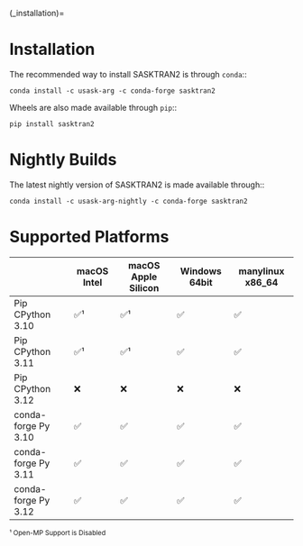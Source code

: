 
(_installation)=
# Installation

The recommended way to install SASKTRAN2 is through `conda`::

    conda install -c usask-arg -c conda-forge sasktran2

Wheels are also made available through `pip`::

    pip install sasktran2


# Nightly Builds

The latest nightly version of SASKTRAN2 is made available through::

    conda install -c usask-arg-nightly -c conda-forge sasktran2

# Supported Platforms
|   | macOS Intel | macOS Apple Silicon | Windows 64bit | manylinux x86_64 |
|---------------|----|-----|-----|-----|
| Pip CPython 3.10  | ✅¹ | ✅¹  | ✅  | ✅  |
| Pip CPython 3.11  | ✅¹ | ✅¹  | ✅  | ✅  |
| Pip CPython 3.12  | ❌ | ❌  | ❌  | ❌  |
| conda-forge Py 3.10  | ✅ | ✅  | ✅  | ✅  |
| conda-forge Py 3.11  | ✅ | ✅  | ✅  | ✅  |
| conda-forge Py 3.12  | ✅ | ✅  | ✅  | ✅  |

<sup>¹ Open-MP Support is Disabled</sup><br>
